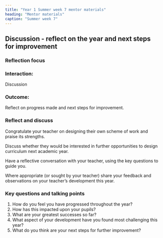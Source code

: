 ```yaml
---
title: "Year 1 Summer week 7 mentor materials"
heading: "Mentor materials"
caption: "Summer week 7"
---
```


## Discussion - reflect on the year and next steps for improvement

### Reflection focus

### Interaction:

Discussion

### Outcome:

Reflect on progress made and next steps for improvement.

### Reflect and discuss

Congratulate your teacher on designing their own scheme of work and praise its strengths.

Discuss whether they would be interested in further opportunities to design curriculum next academic year.

Have a reflective conversation with your teacher, using the key questions to guide you.

Where appropriate (or sought by your teacher) share your feedback and observations on your teacher’s development this year.

### Key questions and talking points

1. How do you feel you have progressed throughout the year?
2. How has this impacted upon your pupils?
3. What are your greatest successes so far?
4. What aspect of your development have you found most challenging this year?
5. What do you think are your next steps for further improvement?
